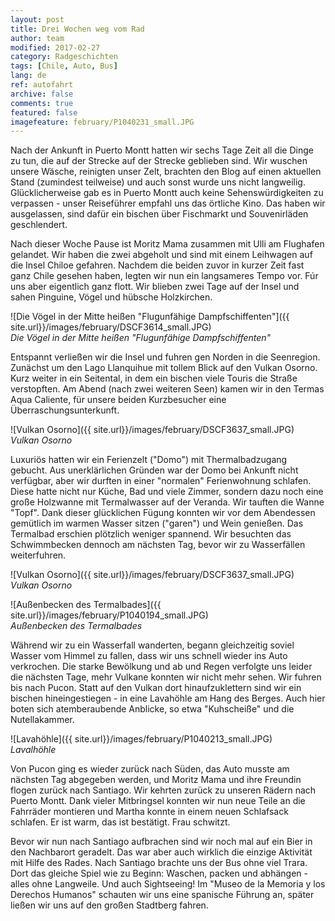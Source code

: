 ```yaml
---
layout: post
title: Drei Wochen weg vom Rad
author: team
modified: 2017-02-27
category: Radgeschichten
tags: [Chile, Auto, Bus]
lang: de
ref: autofahrt
archive: false
comments: true
featured: false
imagefeature: february/P1040231_small.JPG
---
```


Nach der Ankunft in Puerto Montt hatten wir sechs Tage Zeit all die Dinge zu tun, die auf der Strecke auf der Strecke geblieben sind. Wir wuschen unsere Wäsche, reinigten unser Zelt, brachten den Blog auf einen aktuellen Stand (zumindest teilweise) und auch sonst wurde uns nicht langweilig. Glücklicherweise gab es in Puerto Montt auch keine Sehenswürdigkeiten zu verpassen - unser Reiseführer empfahl uns das örtliche Kino. Das haben wir ausgelassen, sind dafür ein bischen über Fischmarkt und Souvenirläden geschlendert.

Nach dieser Woche Pause ist Moritz Mama zusammen mit Ulli am Flughafen gelandet. Wir haben die zwei abgeholt und sind mit einem Leihwagen auf die Insel Chiloe gefahren. Nachdem die beiden zuvor in kurzer Zeit fast ganz Chile gesehen haben, legten wir nun ein langsameres Tempo vor. Fúr uns aber eigentlich ganz flott. Wir blieben zwei Tage auf der Insel und sahen Pinguine, Vögel und hübsche Holzkirchen.

![Die Vögel in der Mitte heißen "Flugunfähige Dampfschiffenten"]({{ site.url}}/images/february/DSCF3614_small.JPG)  
*Die Vögel in der Mitte heißen "Flugunfähige Dampfschiffenten"*

Entspannt verließen wir die Insel und fuhren gen Norden in die Seenregion. Zunächst um den Lago Llanquihue mit tollem Blick auf den Vulkan Osorno. Kurz weiter in ein Seitental, in dem ein bischen viele Touris die Straße verstopften. Am Abend (nach zwei weiteren Seen) kamen wir in den Termas Aqua Caliente, für unsere beiden Kurzbesucher eine Überraschungsunterkunft.

![Vulkan Osorno]({{ site.url}}/images/february/DSCF3637_small.JPG)  
*Vulkan Osorno*

Luxuriös hatten wir ein Ferienzelt ("Domo") mit Thermalbadzugang gebucht. Aus unerklärlichen Gründen war der Domo bei Ankunft nicht verfügbar, aber wir durften in einer "normalen" Ferienwohnung schlafen. Diese hatte nicht nur Küche, Bad und viele Zimmer, sondern dazu noch eine große Holzwanne mit Termalwasser auf der Veranda. Wir tauften die Wanne "Topf". Dank dieser glücklichen Fügung konnten wir vor dem Abendessen gemütlich im warmen Wasser sitzen ("garen") und Wein genießen. Das Termalbad erschien plötzlich weniger spannend. Wir besuchten das Schwimmbecken dennoch am nächsten Tag, bevor wir zu Wasserfällen weiterfuhren.

![Vulkan Osorno]({{ site.url}}/images/february/DSCF3637_small.JPG)  
*Vulkan Osorno*

![Außenbecken des Termalbades]({{ site.url}}/images/february/P1040194_small.JPG)  
*Außenbecken des Termalbades*

Während wir zu ein Wasserfall wanderten, begann gleichzeitig soviel Wasser vom Himmel zu fallen, dass wir uns schnell wieder ins Auto verkrochen. Die starke Bewölkung und ab und Regen verfolgte uns leider die nächsten Tage, mehr Vulkane konnten wir nicht mehr sehen. Wir fuhren bis nach Pucon. Statt auf den Vulkan dort hinaufzuklettern sind wir ein bischen hineingestiegen - in eine Lavahöhle am Hang des Berges. Auch hier boten sich atemberaubende Anblicke, so etwa "Kuhscheiße" und die Nutellakammer.

![Lavahöhle]({{ site.url}}/images/february/P1040213_small.JPG)  
*Lavalhöhle*

Von Pucon ging es wieder zurück nach Süden, das Auto musste am nächsten Tag abgegeben werden, und Moritz Mama und ihre Freundin flogen zurück nach Santiago. Wir kehrten zurück zu unseren Rädern nach Puerto Montt. Dank vieler Mitbringsel konnten wir nun neue Teile an die Fahrräder montieren und Martha konnte in einem neuen Schlafsack schlafen. Er ist warm, das ist bestätigt. Frau schwitzt.

Bevor wir nun nach Santiago aufbrachen sind wir noch mal auf ein Bier in den Nachbarort geradelt. Das war aber auch wirklich die einzige Aktivität mit Hilfe des Rades. Nach Santiago brachte uns der Bus ohne viel Trara. Dort das gleiche Spiel wie zu Beginn: Waschen, packen und abhängen - alles ohne Langweile. Und auch Sightseeing! Im "Museo de la Memoria y los Derechos Humanos" schauten wir uns eine spanische Führung an, später ließen wir uns auf den großen Stadtberg fahren.



